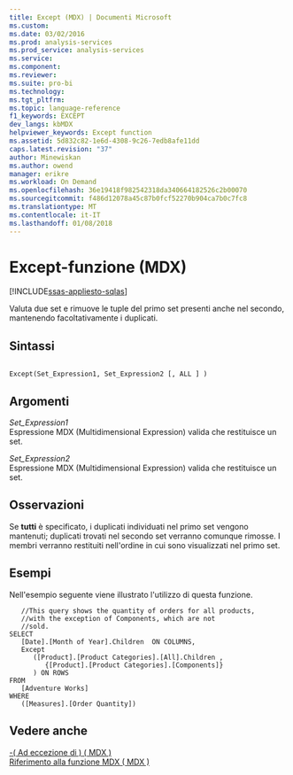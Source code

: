 ```yaml
---
title: Except (MDX) | Documenti Microsoft
ms.custom: 
ms.date: 03/02/2016
ms.prod: analysis-services
ms.prod_service: analysis-services
ms.service: 
ms.component: 
ms.reviewer: 
ms.suite: pro-bi
ms.technology: 
ms.tgt_pltfrm: 
ms.topic: language-reference
f1_keywords: EXCEPT
dev_langs: kbMDX
helpviewer_keywords: Except function
ms.assetid: 5d832c82-1e6d-4308-9c26-7edb8afe11dd
caps.latest.revision: "37"
author: Minewiskan
ms.author: owend
manager: erikre
ms.workload: On Demand
ms.openlocfilehash: 36e19418f982542318da340664182526c2b00070
ms.sourcegitcommit: f486d12078a45c87b0fcf52270b904ca7b0c7fc8
ms.translationtype: MT
ms.contentlocale: it-IT
ms.lasthandoff: 01/08/2018
---
```

# <a name="except-mdx-function"></a>Except-funzione (MDX)
[!INCLUDE[ssas-appliesto-sqlas](../includes/ssas-appliesto-sqlas.md)]

  Valuta due set e rimuove le tuple del primo set presenti anche nel secondo, mantenendo facoltativamente i duplicati.  
  
## <a name="syntax"></a>Sintassi  
  
```  
  
Except(Set_Expression1, Set_Expression2 [, ALL ] )  
```  
  
## <a name="arguments"></a>Argomenti  
 *Set_Expression1*  
 Espressione MDX (Multidimensional Expression) valida che restituisce un set.  
  
 *Set_Expression2*  
 Espressione MDX (Multidimensional Expression) valida che restituisce un set.  
  
## <a name="remarks"></a>Osservazioni  
 Se **tutti** è specificato, i duplicati individuati nel primo set vengono mantenuti; duplicati trovati nel secondo set verranno comunque rimosse. I membri verranno restituiti nell'ordine in cui sono visualizzati nel primo set.  
  
## <a name="examples"></a>Esempi  
 Nell'esempio seguente viene illustrato l'utilizzo di questa funzione.  
  
```  
   //This query shows the quantity of orders for all products,  
   //with the exception of Components, which are not  
   //sold.  
SELECT   
   [Date].[Month of Year].Children  ON COLUMNS,  
   Except  
      ([Product].[Product Categories].[All].Children ,  
         {[Product].[Product Categories].[Components]}  
      ) ON ROWS  
FROM  
   [Adventure Works]  
WHERE  
   ([Measures].[Order Quantity])  
```  
  
## <a name="see-also"></a>Vedere anche  
 [-&#40; Ad eccezione di &#41; &#40; MDX &#41;](../mdx/except-mdx-operator.md)   
 [Riferimento alla funzione MDX &#40; MDX &#41;](../mdx/mdx-function-reference-mdx.md)  
  
  
